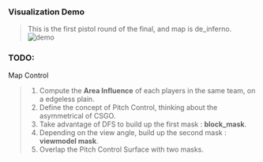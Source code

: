 ### Visualization Demo
> This is the first pistol round of the final, and map is de_inferno.  
![demo](https://github.com/lihongji98/MapControl/assets/59786439/8c89603f-34f6-48f5-9f6d-d583a943f009)


### TODO:

Map Control
>
> 1. Compute the **Area Influence** of each players in the same team, on a edgeless plain.
> 2. Define the concept of Pitch Control, thinking about the asymmetrical of CSGO.
> 3. Take advantage of DFS to build up the first mask : **block_mask**.
> 4. Depending on the view angle, build up the second mask : **viewmodel mask**.
> 5. Overlap the Pitch Control Surface with two masks.
